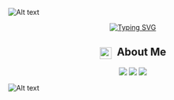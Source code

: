 ![Alt text](https://camo.githubusercontent.com/8476bafc21e97404a1a181562dce9ea2ec2dec599c2d2c81d7df3ecf8830c77d/68747470733a2f2f63617073756c652d72656e6465722e76657263656c2e6170702f6170693f747970653d776176696e6726636f6c6f723d353841364646266865696768743d3132302673656374696f6e3d686561646572)

<p align="center">
  <a href="https://git.io/typing-svg">
    <img src="https://readme-typing-svg.demolab.com?font=Fira+Code&weight=500&size=25&pause=1000&center=true&width=435&lines=Hello%2C+I'm+Vini" alt="Typing SVG" />
  </a>
</p>

<div align="center">
  <h2>
    <img src="https://media2.giphy.com/media/QssGEmpkyEOhBCb7e1/giphy.gif?cid=ecf05e47a0n3gi1bfqntqmob8g9aid1oyj2wr3ds3mg700bl&rid=giphy.gif" width="24px" style="vertical-align:middle; margin-right:6px;">
    About Me
  </h2>
</div>

<p align="center">
  <img src="https://img.shields.io/badge/%F0%9F%8C%8D%20Country-Brazil-blue?style=for-the-badge" />
  <img src="https://img.shields.io/badge/🎂%20Age-25-blue?style=for-the-badge" />
  <img src="https://img.shields.io/badge/%F0%9F%92%BB%20Developer-blue?style=for-the-badge" />
</p>

![Alt text](https://camo.githubusercontent.com/8476bafc21e97404a1a181562dce9ea2ec2dec599c2d2c81d7df3ecf8830c77d/68747470733a2f2f63617073756c652d72656e6465722e76657263656c2e6170702f6170693f747970653d776176696e6726636f6c6f723d353841364646266865696768743d3132302673656374696f6e3d686561646572)

